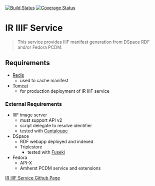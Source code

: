 [![Build Status](https://travis-ci.org/TAMULib/IRIIIFService.svg?branch=master)](https://travis-ci.org/TAMULib/IRIIIFService)
[![Coverage Status](https://coveralls.io/repos/github/TAMULib/IRIIIFService/badge.svg?branch=master)](https://coveralls.io/github/TAMULib/IRIIIFService?branch=master)

# IR IIIF Service
> This service provides IIIF manifest generation from DSpace RDF and/or Fedora PCDM.
## Requirements
- [Redis](https://redis.io/)
	- used to cache manifest
- [Tomcat](http://tomcat.apache.org/)
	- for production deployment of IR IIIF service
### External Requirements
- IIIF image server
	- must support API v2
	- script delegate to resolve identifier
	- tested with [Cantaloupe](https://medusa-project.github.io/cantaloupe/)
- DSpace
	- RDF webapp deployed and indexed
	- Triplestore
		- tested with [Fuseki](https://jena.apache.org/documentation/fuseki2/)
- Fedora
	- API-X
	- Amherst PCDM service and extensions

[IR IIIF Service Github Page](https://tamulib.github.io/IRIIIFService/)